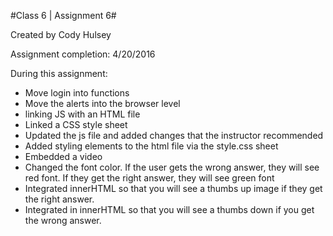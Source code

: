 #Class 6 | Assignment 6#

Created by Cody Hulsey

Assignment completion: 4/20/2016

During this assignment:
- Move login into functions
- Move the alerts into the browser level
- linking JS with an HTML file
- Linked a CSS style sheet
- Updated the js file and added changes that the instructor recommended
- Added styling elements to the html file via the style.css sheet
- Embedded a video
- Changed the font color. If the user gets the wrong answer, they will see red font.
  If they get the right answer, they will see green font
- Integrated innerHTML so that you will see a thumbs up image if they get
the right answer.
- Integrated in innerHTML so that you will see a thumbs down if you get the wrong answer.  
